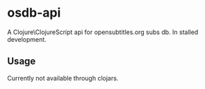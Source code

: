 # osdb-api

A Clojure\ClojureScript api for opensubtitles.org subs db.
In stalled development.

## Usage

Currently not available through clojars.
